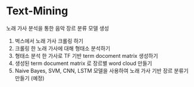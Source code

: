 # Text-Mining

노래 가사 분석을 통한 음악 장르 분류 모델 생성

1. 벅스에서 노래 가사 크롤링 하기
2. 크롤링 한 노래 가사에 대해 형태소 분석하기
3. 형태소 분석 한 가사로 TF 기반 term docoment matrix 생성하기
4. 생성된 term document matrix 로 장르별 word cloud 만들기
5. Naive Bayes, SVM, CNN, LSTM 모델을 사용하여 노래 가사 기반 장르 분류기 만들기 (예정)
